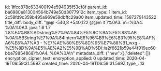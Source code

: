 id: 1ffcc878c633400194e594935f53cf8f
parent_id: ba6980e813004564b749e50d3077912c
item_type: 1
item_id: 2c58fd9c359b495a969e59dbffc29a00
item_updated_time: 1587279143522
title_diff: 
body_diff: "@@ -540,8 +540,122 @@\n lt )%0A3. \n+%0A4. %0A%0A3. java 1.6 1.7 1.8%E4%B8%ADstring%E7%9A%84%E5%8C%BA%E5%88%AB %0A%5BString%E7%9A%84Intern%E6%96%B9%E6%B3%95%E8%AF%A6%E8%A7%A3 - %E7%AE%80%E5%8D%95%E7%88%B1_wxg - %E5%8D%9A%E5%AE%A2%E5%9B%AD%5D(:/a2f6621b59e44f919ec60bbe79854868)%0A4. %0A%0A\n"
metadata_diff: {"new":{},"deleted":[]}
encryption_cipher_text: 
encryption_applied: 0
updated_time: 2020-04-19T06:59:31.569Z
created_time: 2020-04-19T06:59:31.569Z
type_: 13